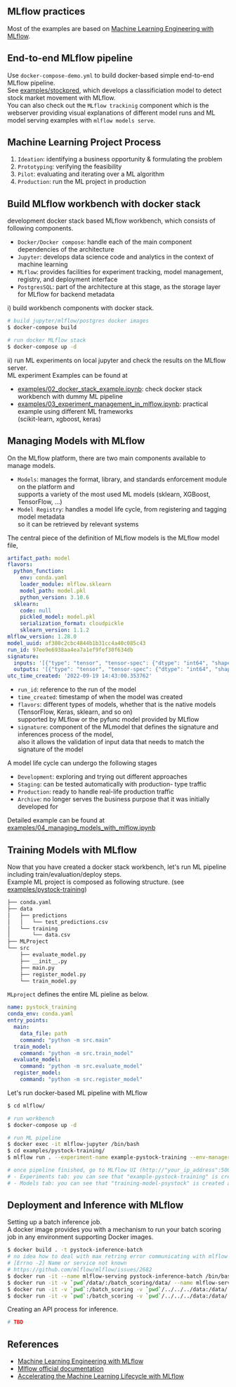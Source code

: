 ## MLflow practices
Most of the examples are based on [Machine Learning Engineering with MLflow].


## End-to-end MLflow pipeline
Use `docker-compose-demo.yml` to build docker-based simple end-to-end MLflow pipeline.  
See [examples/stockpred], which develops a classificiation model to detect stock market movement with MLflow.  
You can also check out the `MLflow trackinig` component which is the webserver providing visual explanations of different model runs and ML model serving examples with `mlflow models serve`.


## Machine Learning Project Process
1. `Ideation`: identifying a business opportunity & formulating the problem
2. `Prototyping`: verifying the feasibility
3. `Pilot`: evaluating and iterating over a ML algorithm
4. `Production`: run the ML project in production


## Build MLflow workbench with docker stack
development docker stack based MLflow workbench, which consists of following components.
* `Docker/Docker compose`: handle each of the main component dependencies of the architecture
* `Jupyter`: develops data science code and analytics in the context of machine learning
* `MLflow`: provides facilities for experiment tracking, model management, registry, and deployment interface
* `PostgresSQL`: part of the architecture at this stage, as the storage layer for MLflow for backend metadata

i) build workbench components with docker stack.
```bash
# build jupyter/mlflow/postgres docker images
$ docker-compose build

# run docker MLflow stack
$ docker-compose up -d
```

ii) run ML experiments on local jupyter and check the results on the MLflow server.  
ML experiment Examples can be found at
- [examples/02_docker_stack_example.ipynb]: check docker stack workbench with dummy ML pipeline
- [examples/03_experiment_management_in_mlflow.ipynb]: practical example using different ML frameworks  
(scikit-learn, xgboost, keras)


## Managing Models with MLflow
On the MLflow platform, there are two main components available to manage models.
- `Models`: manages the format, library, and standards enforcement module on the platform and  
supports a variety of the most used ML models (sklearn, XGBoost, TensorFlow, ...)
- `Model Registry`: handles a model life cycle, from registering and tagging model metadata  
so it can be retrieved by relevant systems

The central piece of the definition of MLflow models is the MLflow model file,
```yaml
artifact_path: model
flavors:
  python_function:
    env: conda.yaml
    loader_module: mlflow.sklearn
    model_path: model.pkl
    python_version: 3.10.6
  sklearn:
    code: null
    pickled_model: model.pkl
    serialization_format: cloudpickle
    sklearn_version: 1.1.2
mlflow_version: 1.28.0
model_uuid: af380c2cbc4844b1b31cc4a40c085c43
run_id: 97ee9e6938aa4ea7a1ef9fef30f634db
signature:
  inputs: '[{"type": "tensor", "tensor-spec": {"dtype": "int64", "shape": [-1, 14]}}]'
  outputs: '[{"type": "tensor", "tensor-spec": {"dtype": "int64", "shape": [-1]}}]'
utc_time_created: '2022-09-19 14:43:00.353762'
```
- `run_id`: reference to the run of the model
- `time_created`: timestamp of when the model was created
- `flavors`: different types of models, whether that is the native models (TensorFlow, Keras, sklearn, and so on)  
supported by MLflow or the pyfunc model provided by MLflow
- `signature`: component of the MLmodel that defines the signature and inferences process of the model,  
also it allows the validation of input data that needs to match the signature of the model

A model life cycle can undergo the following stages
- `Development`: exploring and trying out different approaches
- `Staging`: can be tested automatically with production- type traffic
- `Production`: ready to handle real-life production traffic
- `Archive`: no longer serves the business purpose that it was initially developed for

Detailed example can be found at [examples/04_managing_models_with_mlflow.ipynb]


## Training Models with MLflow
Now that you have created a docker stack workbench, let's run ML pipeline including train/evaluation/deploy steps.  
Example ML project is composed as following structure. (see [examples/pystock-training])  
```bash
├── conda.yaml
├── data
│   ├── predictions
│   │   └── test_predictions.csv
│   └── training
│       └── data.csv
├── MLProject
└── src
    ├── evaluate_model.py
    ├── __init__.py
    ├── main.py
    ├── register_model.py
    └── train_model.py
```

`MLproject` defines the entire ML pieline as below.
```yaml
name: pystock_training
conda_env: conda.yaml
entry_points:
  main:
    data_file: path
    command: "python -m src.main"
  train_model:
    command: "python -m src.train_model"
  evaluate_model:
    command: "python -m src.evaluate_model"
  register_model:
    command: "python -m src.register_model"
```
<!--- `main.py`: run -->
<!--- `train_model.py`:-->
<!--- `evaluate_model.py`:-->
<!--- `register_mode.py`:-->


Let's run docker-based ML pipeline with MLflow
```bash
$ cd mlflow/

# run workbench
$ docker-compose up -d

# run ML pipeline
$ docker exec -it mlflow-jupyter /bin/bash
$ cd examples/pystock-training/
$ mlflow run . --experiment-name example-pystock-training --env-manager local

# once pipeline finished, go to MLflow UI (http://"your_ip_address":5000)
# - Experiments tab: you can see that "example-pystock-training" is created (see each run components for more details)
# - Models tab: you can see that "training-model-psystock" is created and "Version 1" deployed
```


## Deployment and Inference with MLflow
Setting up a batch inference job.  
A docker image provides you with a mechanism to run your batch scoring job in any environment supporting Docker images.
```bash
$ docker build . -t pystock-inference-batch
# no idea how to deal with max retring error communicating with mlflow server
# [Errno -2] Name or service not known
# https://github.com/mlflow/mlflow/issues/2682
$ docker run -it --name mlflow-serving pystock-inference-batch /bin/bash
$ docker run -it -v `pwd`/data/:/batch_scoring/data/ --name mlflow-serving pystock-inference-batch /bin/bash
$ docker run -it -v `pwd`:/batch_scoring -v `pwd`/../../../data:/data/ -e MLFLOW_TRACKING_URI=http://mlflow:5000 --name mlflow-serving 52f756f2d6a0 /bin/bash
$ docker run -it -v `pwd`:/batch_scoring -v `pwd`/../../../data:/data/ -e MLFLOW_TRACKING_URI=http://mlflow:5000 -e CHOWN_HOME=yes -e CHOWN_HOME_OPTS='-R' -e CHOWN_EXTRA=/data/ -e CHOWN_EXTRA_OPTS='-R' --name mlflow-serving 52f756f2d6a0 /bin/bash
```

Creating an API process for inference.
```bash
# TBD
```


## References
- [Machine Learning Engineering with MLflow]
- [Mlflow official documentation]
- [Accelerating the Machine Learning Lifecycle with MLflow]


[Machine Learning Engineering with MLflow]: https://github.com/PacktPublishing/Machine-Learning-Engineering-with-MLflow
[examples/stockpred]: https://github.com/youjin2/mlops/tree/main/mlflow/examples/stockpred
[examples/02_docker_stack_example.ipynb]: https://github.com/youjin2/mlops/tree/main/mlflow/examples/02_docker_stack_example.ipynb
[examples/03_experiment_management_in_mlflow.ipynb]: https://github.com/youjin2/mlops/tree/main/mlflow/examples/03_experiment_management_in_mlflow.ipynb
[examples/04_managing_models_with_mlflow.ipynb]: https://github.com/youjin2/mlops/tree/main/mlflow/examples/04_managing_models_with_mlflow.ipynb
[examples/pystock-training]: https://github.com/youjin2/mlops/tree/main/mlflow/examples/pystock-training
[Accelerating the Machine Learning Lifecycle with MLflow]: https://cs.stanford.edu/~matei/papers/2018/ieee_mlflow.pdf
[Mlflow official documentation]: https://www.mlflow.org/docs/latest/index.html
